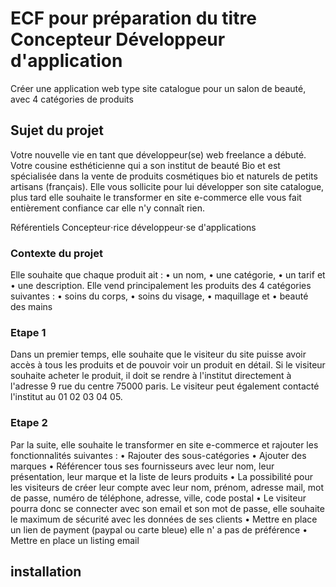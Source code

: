 # ECF pour préparation du titre Concepteur Développeur d'application

Créer une application web type site catalogue pour un salon de beauté, avec 4 catégories de produits

## Sujet du projet

Votre nouvelle vie en tant que développeur(se) web freelance a débuté. Votre cousine esthéticienne qui a son institut de beauté Bio et est spécialisée dans la vente de produits cosmétiques bio et naturels de petits artisans (français). Elle vous sollicite pour lui développer son site catalogue, plus tard elle souhaite le transformer en site e-commerce elle vous fait entièrement confiance car elle n'y connaît rien.

Référentiels  Concepteur⋅rice développeur⋅se d'applications

### Contexte du projet

Elle souhaite que chaque produit ait :
• un nom,
• une catégorie,
• un tarif et
• une description.
Elle vend principalement les produits des 4 catégories suivantes :
• soins du corps,
• soins du visage,
• maquillage et
• beauté des mains

### Etape 1

Dans un premier temps, elle souhaite que le visiteur du site puisse avoir accès à tous les produits et de pouvoir voir un produit en détail. Si le visiteur souhaite acheter le produit, il doit se rendre à l'institut directement à l'adresse 9 rue du centre 75000 paris. Le visiteur peut également contacté l'institut au 01 02 03 04 05.

### Etape 2

Par la suite, elle souhaite le transformer en site e-commerce et rajouter les fonctionnalités suivantes :
• Rajouter des sous-catégories
• Ajouter des marques
• Référencer tous ses fournisseurs avec leur nom, leur présentation, leur marque et la liste de leurs produits
• La possibilité pour les visiteurs de créer leur compte avec leur nom, prénom, adresse mail, mot de passe, numéro de téléphone, adresse, ville, code postal
• Le visiteur pourra donc se connecter avec son email et son mot de passe, elle souhaite le maximum de sécurité avec les données de ses clients
• Mettre en place un lien de payment (paypal ou carte bleue) elle n' a pas de préférence
• Mettre en place un listing email

## installation

<!-- TODO  -->